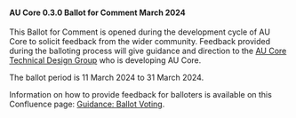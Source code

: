 <div class="note-to-balloters" markdown="1">

#### AU Core 0.3.0 Ballot for Comment March 2024

This Ballot for Comment is opened during the development cycle of AU Core to solicit feedback from the wider community. Feedback provided during the balloting process will give guidance and direction to the [AU Core Technical Design Group](https://confluence.hl7.org/display/HAFWG/HL7+Australia+-+AU+Core+Technical+Design+Group+Home) who is developing AU Core.

The ballot period is 11 March 2024 to 31 March 2024.

Information on how to provide feedback for balloters is available on this Confluence page: [Guidance: Ballot Voting](https://confluence.hl7.org/display/HA/Guidance%3A+Ballot+Voting).
  
</div><!-- note-to-balloters -->